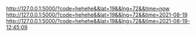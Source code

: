 http://127.0.0.1:5000/?code=hehehe&&lat=19&&lng=72&&time=now
http://127.0.0.1:5000/?code=hehehe&&lat=19&&lng=72&&time=2021-08-19
http://127.0.0.1:5000/?code=hehehe&&lat=19&&lng=72&&time=2021-08-19-12:45:09